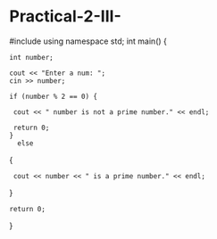 # Practical-2-III-

#include<iostream>
using namespace std;
int main() {
  
    int number;
  
    cout << "Enter a num: ";
    cin >> number;

    if (number % 2 == 0) {
           
     cout << " number is not a prime number." << endl;  
            
     return 0;
    }
      else
   {
    
     cout << number << " is a prime number." << endl;
   }

    return 0;
}
